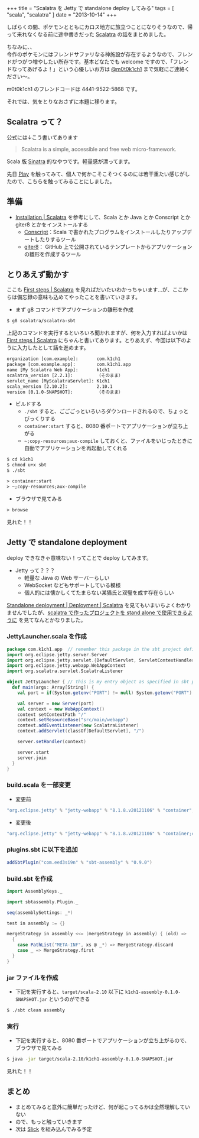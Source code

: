 +++
title = "Scalatra を Jetty で standalone deploy してみる"
tags = [ "scala", "scalatra" ]
date = "2013-10-14"
+++

しばらくの間、ポケモンとともにカロス地方に旅立つことになりそうなので、帰って来れなくなる前に途中書きだった [Scalatra](http://www.scalatra.org) の話をまとめました。

<!--more-->

ちなみに、、  
今作のポケモンにはフレンドサファリなる神施設が存在するようなので、フレンドがつがつ増やしたい所存です。基本どなたでも welcome ですので、「フレンドなってあげるよ！」という心優しいお方は [@m0t0k1ch1](https://twitter.com/m0t0k1ch1) まで気軽にご連絡ください〜。

m0t0k1ch1 のフレンドコードは 4441-9522-5868 です。

それでは、気をとりなおさずに本題に移ります。

## Scalatra って？

公式には↓こう書いてあります

> Scalatra is a simple, accessible and free web micro-framework.

Scala 版 [Sinatra](http://www.sinatrarb.com) 的なやつです。軽量感が漂ってます。

先日 [Play](http://www.playframework-ja.org/) を触ってみて、個人で何かこそこそつくるのには若干重たい感じがしたので、こちらを触ってみることにしました。

## 準備

- [Installation | Scalatra](http://www.scalatra.org/2.2/getting-started/installation.html) を参考にして、Scala とか Java とか Conscript とか giter8 とかをインストールする
  - [Conscript](https://github.com/n8han/conscript)：Scala で書かれたプログラムをインストールしたりアップデートしたりするツール
  - [giter8](https://github.com/n8han/giter8)： GitHub 上で公開されているテンプレートからアプリケーションの雛形を作成するツール

## とりあえず動かす

ここも [First steps | Scalatra](http://www.scalatra.org/2.2/getting-started/first-project.html) を見ればだいたいわかっちゃいます…が、ここからは備忘録の意味も込めてやったことを書いていきます。

- まず g8 コマンドでアプリケーションの雛形を作成

``` sh
$ g8 scalatra/scalatra-sbt
```

上記のコマンドを実行するといろいろ聞かれますが、何を入力すればよいかは [First steps | Scalatra](http://www.scalatra.org/2.2/getting-started/first-project.html) にちゃんと書いてあります。とりあえず、今回は以下のように入力したとして話を進めます。

``` txt
organization [com.example]:       com.k1ch1
package [com.example.app]:        com.k1ch1.app
name [My Scalatra Web App]:       k1ch1
scalatra_version [2.2.1]:         （そのまま）
servlet_name [MyScalatraServlet]: K1ch1
scala_version [2.10.2]:           2.10.1
version [0.1.0-SNAPSHOT]:         （そのまま）
```

- ビルドする
  - `./sbt` すると、ごごごっといろいろダウンロードされるので、ちょっとびっくりする
  - `container:start` すると、8080 番ポートでアプリケーションが立ち上がる
  - `~;copy-resources;aux-compile` しておくと、ファイルをいじったときに自動でアプリケーションを再起動してくれる

``` sh
$ cd k1ch1
$ chmod u+x sbt
$ ./sbt
```

``` txt
> container:start
> ~;copy-resources;aux-compile
```

- ブラウザで見てみる

``` txt
> browse
```

見れた！！

## Jetty で standalone deployment

deploy できなきゃ意味ない！ってことで deploy してみます。

- Jetty って？？？
  - 軽量な Java の Web サーバーらしい
  - WebSocket などもサポートしている模様
  - 個人的には懐かしくてたまらない某猫氏と双璧を成す存在らしい

[Standalone deployment | Deployment | Scalatra](http://www.scalatra.org/2.2/guides/deployment/standalone.html) を見てもいまいちよくわかりませんでしたが、[scalatra で作ったプロジェクトを stand alone で使用できるように](http://takuya71.hatenablog.com/entry/2013/06/22/180808) を見てなんとかなりました。

### JettyLauncher.scala を作成

``` scala
package com.k1ch1.app  // remember this package in the sbt project definition
import org.eclipse.jetty.server.Server
import org.eclipse.jetty.servlet.{DefaultServlet, ServletContextHandler}
import org.eclipse.jetty.webapp.WebAppContext
import org.scalatra.servlet.ScalatraListener

object JettyLauncher { // this is my entry object as specified in sbt project definition
  def main(args: Array[String]) {
    val port = if(System.getenv("PORT") != null) System.getenv("PORT").toInt else 8080

    val server = new Server(port)
    val context = new WebAppContext()
    context setContextPath "/"
    context.setResourceBase("src/main/webapp")
    context.addEventListener(new ScalatraListener)
    context.addServlet(classOf[DefaultServlet], "/")

    server.setHandler(context)

    server.start
    server.join
  }
}
```

### build.scala を一部変更

- 変更前

``` scala
"org.eclipse.jetty" % "jetty-webapp" % "8.1.8.v20121106" % "container",
```

- 変更後

``` scala
"org.eclipse.jetty" % "jetty-webapp" % "8.1.8.v20121106" % "container;compile",
```

### plugins.sbt に以下を追加

``` scala
addSbtPlugin("com.eed3si9n" % "sbt-assembly" % "0.9.0")
```

### build.sbt を作成

``` scala
import AssemblyKeys._

import sbtassembly.Plugin._

seq(assemblySettings: _*)

test in assembly := {}

mergeStrategy in assembly <<= (mergeStrategy in assembly) { (old) =>
  {
    case PathList("META-INF", xs @ _*) => MergeStrategy.discard
    case _ => MergeStrategy.first
  }
}
```

### jar ファイルを作成

- 下記を実行すると、`target/scala-2.10` 以下に `k1ch1-assembly-0.1.0-SNAPSHOT.jar` というのができる

``` sh
$ ./sbt clean assembly
```

### 実行

- 下記を実行すると、8080 番ポートでアプリケーションが立ち上がるので、ブラウザで見てみる

``` sh
$ java -jar target/scala-2.10/k1ch1-assembly-0.1.0-SNAPSHOT.jar
```

見れた！！

## まとめ

- まとめてみると意外に簡単だったけど、何が起こってるかは全然理解していない
- ので、もっと触っていきます
- 次は [Slick](http://slick.typesafe.com) を組み込んでみる予定
